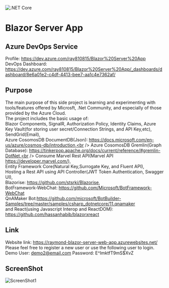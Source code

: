 ![.NET Core](https://github.com/ewdlop/Blazor-Server-App/workflows/.NET%20Core/badge.svg)
# Blazor Server App
## Azure DevOps Service
Profile: https://dev.azure.com/ray810815/Blazor%20Server%20App <br/>
DevOps Dashboard: https://dev.azure.com/ray810815/Blazor%20Server%20App/_dashboards/dashboard/8e6a01e2-c4df-4413-bee7-aa1c4e7362af/
## Purpose
The main purpose of this side project is learning and experimenting with tools/features offered by Microsft, .Net Community, and especially of those provided by the Azure Cloud. <br/> 
The project includes the basic usage of:<br/>
Blazor Components, SignalR, Authorization Policy, Identity Claims, Azure Key Vault(for storing user secret/Connection Strings, and API Key,etc), SendGrid(Email),<br /> 
Azure CosomosDB DocumentDB(Json): https://docs.microsoft.com/en-us/azure/cosmos-db/introduction,<br />
Azure CosomosDB Gremlin(Graph Database): https://tinkerpop.apache.org/docs/current/reference/#gremlin-DotNet,<br />
Consume Marvel Rest API(Marvel API https://developer.marvel.com/),<br />
Entity Framework Core(Natural Key,Surrogate Key, and Fluent API),<br />
Hosting a Rest API using API Controller(JWT Token Authentication, Swagger UI),<br />
Blazorise: https://github.com/stsrki/Blazorise, <br />
BotFramework-WebChat: https://github.com/Microsoft/BotFramework-WebChat <br />
QnAMaker Bot:https://github.com/microsoft/BotBuilder-Samples/tree/master/samples/csharp_dotnetcore/11.qnamaker <br />
and React(using Javascript Interop and ReactDOM): https://github.com/hassanhabib/blazorxreact <br/>

## Link
Website link: https://raymond-blazor-server-web-app.azurewebsites.net/</br>
Please feel free to register a new user or use the following user to login.</br>
Demo User: demo2@email.com
Password: E^ImktfT9mS$XvZ

## ScreenShot
![ScreenShot1](https://cdn.discordapp.com/attachments/379496242104762374/728066243416031282/wow.PNG)
